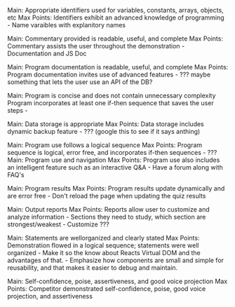 Main: Appropriate identifiers used for variables, constants, arrays, objects, etc
Max Points: Identifiers exhibit an advanced knowledge of programming
    - Name varaibles with explanitory names

Main: Commentary provided is readable, useful, and complete 
Max Points: Commentary assists the user throughout the demonstration
    - Documentation and JS Doc

Main: Program documentation is readable, useful, and complete
Max Points: Program documentation invites use of advanced features
    - ??? maybe something that lets the user use an API of the DB?

Main: Program is concise and does not contain unnecessary complexity
Program incorporates at least one if-then sequence that saves the user steps
    - 

Main: Data storage is appropriate
Max Points: Data storage includes dynamic backup feature
    - ??? (google this to see if it says anthing)

Main: Program use follows a logical sequence
Max Points: Program sequence is logical, error free, and incorporates if-then sequences
    - ???
Main: Program use and navigation
Max Points: Program use also includes an intelligent feature such as an interactive Q&A
    - Have a forum along with FAQ's

Main: Program results
Max Points: Program results update dynamically and are error free
    - Don't reload the page when updating the quiz results

Main: Output reports
Max Points: Reports allow user to customize and analyze information
    - Sections they need to study, which section are strongest/weakest
    - Customize ???

Main: Statements are wellorganized and clearly stated
Max Points: Demonstration flowed in a logical sequence; statements were well organized
    - Make it so the know about Reacts Virtual DOM and the advantages of that.
    - Emphasize how components are small and simple for reusability, and that makes it easier to debug and maintain.

Main: Self-confidence, poise, assertiveness, and good voice projection
Max Points: Competitor demonstrated self-confidence, poise, good voice projection, and assertiveness